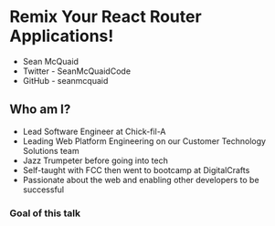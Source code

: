 # Remix Your React Router Applications!

- Sean McQuaid
- Twitter - SeanMcQuaidCode
- GitHub - seanmcquaid

## Who am I?

- Lead Software Engineer at Chick-fil-A
- Leading Web Platform Engineering on our Customer Technology Solutions team
- Jazz Trumpeter before going into tech
- Self-taught with FCC then went to bootcamp at DigitalCrafts
- Passionate about the web and enabling other developers to be successful

### Goal of this talk
